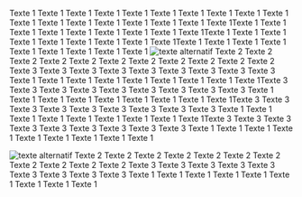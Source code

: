 


Texte 1 Texte 1 Texte 1 Texte 1 Texte 1 Texte 1 Texte 1 Texte 1 Texte 1 Texte 1 Texte 1 Texte 1 Texte 1 Texte 1 Texte 1 Texte 1 Texte 1 Texte 1Texte 1 Texte 1 Texte 1 Texte 1 Texte 1 Texte 1 Texte 1 Texte 1 Texte 1Texte 1 Texte 1 Texte 1 Texte 1 Texte 1 Texte 1 Texte 1 Texte 1 Texte 1Texte 1 Texte 1 Texte 1 Texte 1 Texte 1 Texte 1 Texte 1 Texte 1 Texte 1
<img id="img1" src="https://picsum.photos/200/200" alt="texte alternatif" /> Texte 2 Texte 2 Texte 2 Texte 2 Texte 2 Texte 2 Texte 2 Texte 2 Texte 2 Texte 2 Texte 2
Texte 3 Texte 3 Texte 3 Texte 3 Texte 3 Texte 3 Texte 3 Texte 3 Texte 3 
Texte 1 Texte 1 Texte 1 Texte 1 Texte 1 Texte 1 Texte 1 Texte 1 Texte 1Texte 3 Texte 3 Texte 3 Texte 3 Texte 3 Texte 3 Texte 3 Texte 3 Texte 3 
Texte 1 Texte 1 Texte 1 Texte 1 Texte 1 Texte 1 Texte 1 Texte 1 Texte 1Texte 3 Texte 3 Texte 3 Texte 3 Texte 3 Texte 3 Texte 3 Texte 3 Texte 3 
Texte 1 Texte 1 Texte 1 Texte 1 Texte 1 Texte 1 Texte 1 Texte 1 Texte 1Texte 3 Texte 3 Texte 3 Texte 3 Texte 3 Texte 3 Texte 3 Texte 3 Texte 3 
Texte 1 Texte 1 Texte 1 Texte 1 Texte 1 Texte 1 Texte 1 Texte 1 Texte 1

<img id="img2" src="https://picsum.photos/200/200" alt="texte alternatif" /> Texte 2 Texte 2 Texte 2 Texte 2 Texte 2 Texte 2 Texte 2 Texte 2 Texte 2 Texte 2 Texte 2
Texte 3 Texte 3 Texte 3 Texte 3 Texte 3 Texte 3 Texte 3 Texte 3 Texte 3 
Texte 1 Texte 1 Texte 1 Texte 1 Texte 1 Texte 1 Texte 1 Texte 1 Texte 1




